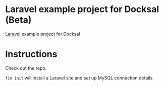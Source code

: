 # Laravel example project for Docksal (Beta)

[Laravel](http://laravel.com) example project for Docksal

# Instructions

Check out the repo.

`fin init` will install a Laravel site and set up MySQL connection details.
